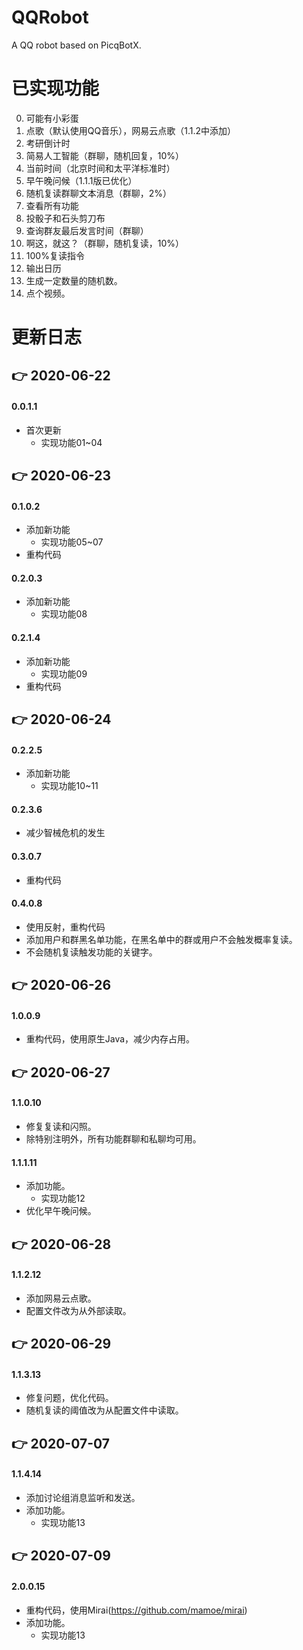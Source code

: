 # QQRobot
A QQ robot based on PicqBotX.
# 已实现功能
00. 可能有小彩蛋
01. 点歌（默认使用QQ音乐），网易云点歌（1.1.2中添加）
02. 考研倒计时
03. 简易人工智能（群聊，随机回复，10%）
04. 当前时间（北京时间和太平洋标准时）
05. 早午晚问候（1.1.1版已优化）
06. 随机复读群聊文本消息（群聊，2%）
07. 查看所有功能
08. 投骰子和石头剪刀布
09. 查询群友最后发言时间（群聊）
10. 啊这，就这？（群聊，随机复读，10%）
11. 100%复读指令
12. 输出日历
13. 生成一定数量的随机数。
14. 点个视频。
# 更新日志
## 👉 2020-06-22
#### 0.0.1.1
* 首次更新
    * 实现功能01~04
## 👉 2020-06-23
#### 0.1.0.2
* 添加新功能
    * 实现功能05~07
* 重构代码
#### 0.2.0.3
* 添加新功能
    * 实现功能08
#### 0.2.1.4
* 添加新功能
    * 实现功能09
* 重构代码
## 👉 2020-06-24
#### 0.2.2.5
* 添加新功能
    * 实现功能10~11
#### 0.2.3.6
* 减少智械危机的发生
#### 0.3.0.7
* 重构代码
#### 0.4.0.8
* 使用反射，重构代码
* 添加用户和群黑名单功能，在黑名单中的群或用户不会触发概率复读。
* 不会随机复读触发功能的关键字。
## 👉 2020-06-26
#### 1.0.0.9
* 重构代码，使用原生Java，减少内存占用。
## 👉 2020-06-27
#### 1.1.0.10
* 修复复读和闪照。
* 除特别注明外，所有功能群聊和私聊均可用。
#### 1.1.1.11
* 添加功能。
    * 实现功能12
* 优化早午晚问候。
## 👉 2020-06-28
#### 1.1.2.12
* 添加网易云点歌。
* 配置文件改为从外部读取。
## 👉 2020-06-29
#### 1.1.3.13
* 修复问题，优化代码。
* 随机复读的阈值改为从配置文件中读取。
## 👉 2020-07-07
#### 1.1.4.14
* 添加讨论组消息监听和发送。
* 添加功能。
    * 实现功能13
## 👉 2020-07-09
#### 2.0.0.15
* 重构代码，使用Mirai(https://github.com/mamoe/mirai)
* 添加功能。
    * 实现功能13
